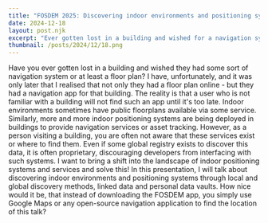 ```yaml
---
title: "FOSDEM 2025: Discovering indoor environments and positioning systems"
date: 2024-12-18
layout: post.njk
excerpt: "Ever gotten lost in a building and wished for a navigation system but did not know where to find it? Discover how we can retrieve data from a building at FOSDEM 2025."
thumbnail: /posts/2024/12/18.png
---
```

Have you ever gotten lost in a building and wished they had some sort of navigation system or at least a floor plan? I have, unfortunately, and it was only later that I realised that not only they had a floor plan online - but they had a navigation app for that building. The reality is that a user who is not familiar with a building will not find such an app until it's too late. Indoor environments sometimes have public floorplans available via some service. Similarly, more and more indoor positioning systems are being deployed in buildings to provide navigation services or asset tracking. However, as a person visiting a building, you are often not aware that these services exist or where to find them. Even if some global registry exists to discover this data, it is often proprietary, discouraging developers from interfacing with such systems. I want to bring a shift into the landscape of indoor positioning systems and services and solve this! In this presentation, I will talk about discovering indoor environments and positioning systems through local and global discovery methods, linked data and personal data vaults. How nice would it be, that instead of downloading the FOSDEM app, you simply use Google Maps or any open-source navigation application to find the location of this talk?